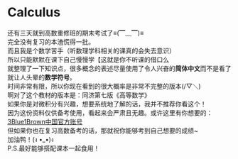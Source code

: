 # Calculus
还有三天就到高数重修班的期末考试了≡(▔﹏▔)≡  
完全没有复习的本渣慌得一批。  
而且我是个数学苦手（听数理学科相关的课真的会失去意识）  
所以只能默默在课下自己慢慢学【这就是你不听课的借口么  
就整理了一下知识点，很多概念的表述尽量使用了令人兴奋的**简体中文**而不是看了就让人头晕的**数学符号**。  
时间非常有限，所以你现在看到的很大概率是非常不完整的版本(/▽＼)  
啊对了这个教材的版本是：同济第七版《高等数学》  
如果你是对微积分有兴趣，想要系统地了解的话，我并不推荐你看这个！  
因为这份资料仅供备考使用，看起来会严肃且无趣。或许这里有你想要的：[3Blue1Brown中国官方账号](https://space.bilibili.com/88461692/video)  
但如果你也在复习高数备考的话，那就祝你能够考到自己想要的成绩~  
加油鸭！(ง •_•)ง  
P.S.最好能够搭配课本一起食用！
